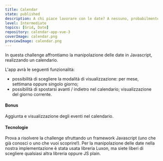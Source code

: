 ```yaml
---
title: Calendar
state: published
description: A chi piace lavorare con le date? A nessuno, probabilmente. Ma prima o poi tocca a tutti. Diamoci da fare!
level: Intermediate
topics: [Grid, Date]
repository: calendar-app-vue-3
coverImage: calendar.png
previewImage: calendar.png
---
```

In questa challenge affrontiamo la manipolazione delle date in Javascript, realizzando un calendario.

L'app avrà le seguenti funzionalità:
- possibilità di scegliere la modalità di visualizzazione: per mese, settimana oppure singolo giorno;
- possibilità di spostarsi avanti / indietro nel calendario;
visualizzazione del giorno corrente.

#### Bonus
Aggiunta e visualizzazione degli eventi nel calendario.

#### Tecnologie
Prova a risolvere la challenge sfruttando un framework Javascript (uno che già conosci o uno che vuoi scoprire!). Per la manipolazione delle date nella nostra implementazione è stata usata libreria Luxon, ma siete liberi di scegliere qualsiasi altra libreria oppure JS plain.